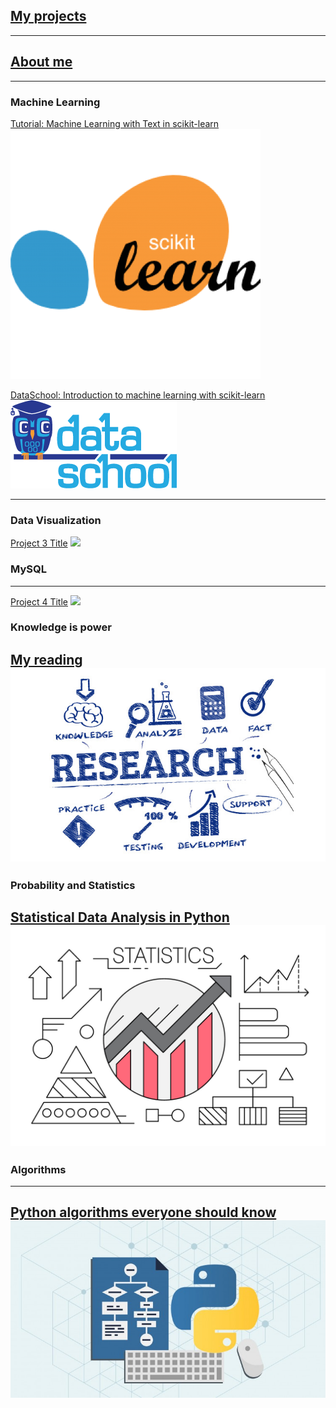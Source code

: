 <!-- Global Site Tag (gtag.js) - Google Analytics -->
<script async src="https://www.googletagmanager.com/gtag/js?id=UA-139577212-1"></script>
<script>
  window.dataLayer = window.dataLayer || [];
  function gtag(){dataLayer.push(arguments);}
  gtag('js', new Date());

  gtag('config', 'UA-139577212-1');
</script>
## [My projects](https://khaychuk.github.io/page_template/ "My Projects")
*** 
## [About me](https://khaychuk.github.io/page_template/ "About")
*** 

### Machine Learning

[Tutorial: Machine Learning with Text in scikit-learn](https://khaychuk.github.io/pycon-2016-tutorial-youtube/)
<img src="images/Youtube_tutorial.jpg?raw=true"/>

[DataSchool: Introduction to machine learning with scikit-learn](https://khaychuk.github.io/scikit-learn-videos/)
<img src="images/data_school.jpg?raw=true"/>

---
### Data Visualization
[Project 3 Title](/sample_page.md)
<img src="images/dummy_thumbnail.jpg?raw=true"/>




### MySQL
---
[Project 4 Title](http://example.com/)
<img src="images/dummy_thumbnail.jpg?raw=true"/>

### Knowledge is power
[My reading](/sample_page.md)
<img src="images/Research.jpg?raw=true"/>
---

### Probability and Statistics
[Statistical Data Analysis in Python](https://khaychuk.github.io/Statistical-analysis-python-tutorial/.)
<img src="images/stats.jpg?raw=true"/>
---

### Algorithms
---
[Python algorithms everyone should know](https://khaychuk.github.io/Python_algorithm/)
<img src="images/algorithms.jpg?raw=true"/>
---

